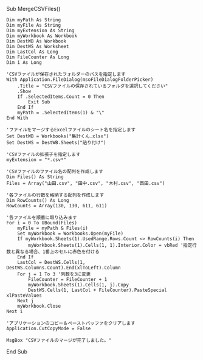 Sub MergeCSVFiles()
    
    Dim myPath As String
    Dim myFile As String
    Dim myExtension As String
    Dim myWorkbook As Workbook
    Dim DestWB As Workbook
    Dim DestWS As Worksheet
    Dim LastCol As Long
    Dim FileCounter As Long
    Dim i As Long
    
    'CSVファイルが保存されたフォルダーのパスを指定します
    With Application.FileDialog(msoFileDialogFolderPicker)
        .Title = "CSVファイルの保存されているフォルダを選択してください"
        .Show
        If .SelectedItems.Count = 0 Then
            Exit Sub
        End If
        myPath = .SelectedItems(1) & "\"
    End With
    
    'ファイルをマージするExcelファイルのシート名を指定します
    Set DestWB = Workbooks("集計くん.xlsx")
    Set DestWS = DestWB.Sheets("貼り付け")
    
    'CSVファイルの拡張子を指定します
    myExtension = "*.csv*"
    
    'CSVファイルのファイル名の配列を作成します
    Dim Files() As String
    Files = Array("山田.csv", "田中.csv", "木村.csv", "西田.csv")
    
    '各ファイルの行数を格納する配列を作成します
    Dim RowCounts() As Long
    RowCounts = Array(130, 130, 611, 611)
    
    '各ファイルを順番に取り込みます
    For i = 0 To UBound(Files)
        myFile = myPath & Files(i)
        Set myWorkbook = Workbooks.Open(myFile)
        If myWorkbook.Sheets(1).UsedRange.Rows.Count <> RowCounts(i) Then
            myWorkbook.Sheets(1).Cells(1, 1).Interior.Color = vbRed '指定行数と異なる場合、1番上のセルに赤色を付ける
        End If
        LastCol = DestWS.Cells(1, DestWS.Columns.Count).End(xlToLeft).Column
        For j = 1 To 3 '列数を3に変更
            FileCounter = FileCounter + 1
            myWorkbook.Sheets(1).Cells(1, j).Copy
            DestWS.Cells(1, LastCol + FileCounter).PasteSpecial xlPasteValues
        Next j
        myWorkbook.Close
    Next i
    
    'アプリケーションのコピー＆ペーストバッファをクリアします
    Application.CutCopyMode = False
    
    MsgBox "CSVファイルのマージが完了しました。"
    
End Sub
